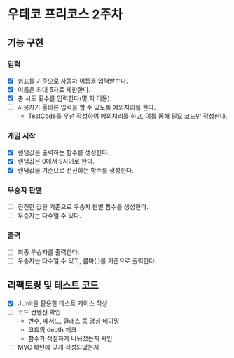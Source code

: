 
우테코 프리코스 2주차
=

## 기능 구현
### 입력
  -[x] 쉼표를 기준으로 자동차 이름을 입력받는다.
  -[x] 이름은 최대 5자로 제한한다.
  -[x] 총 시도 횟수를 입력한다(몇 회 이동).
  -[ ] 사용자가 올바른 입력을 할 수 있도록 예외처리를 한다.
    - TestCode를 우선 작성하여 예외처리를 하고, 이를 통해 필요 코드만 작성한다. 

### 게임 시작
  -[x] 랜덤값을 출력하는 함수를 생성한다. 
  -[x] 랜덤값은 0에서 9사이로 한다. 
  -[x] 랜덤값을 기준으로 전진하는 함수를 생성한다.

### 우승자 판별
  -[ ] 전진한 값을 기준으로 우승자 판별 함수를 생성한다.
  -[ ] 우승자는 다수일 수 있다.

### 출력
  -[ ] 최종 우승자를 출력한다.
  -[ ] 우승자는 다수일 수 있고, 콤마(,)를 기준으로 출력한다. 

## 리팩토링 및 테스트 코드
  - [x] JUnit을 활용한 테스트 케이스 작성
  - [ ] 코드 컨벤션 확인
    - 변수, 메서드, 클래스 등 명칭 네이밍
    - 코드의 depth 체크
    - 함수가 적절하게 나눠졌는지 확인
  - [ ] MVC 패턴에 맞게 작성되었는지